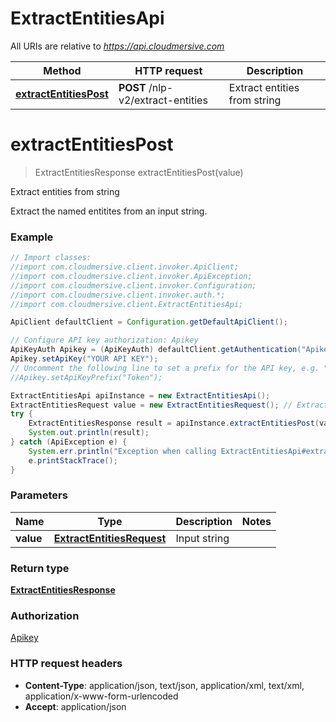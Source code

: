 # ExtractEntitiesApi

All URIs are relative to *https://api.cloudmersive.com*

Method | HTTP request | Description
------------- | ------------- | -------------
[**extractEntitiesPost**](ExtractEntitiesApi.md#extractEntitiesPost) | **POST** /nlp-v2/extract-entities | Extract entities from string


<a name="extractEntitiesPost"></a>
# **extractEntitiesPost**
> ExtractEntitiesResponse extractEntitiesPost(value)

Extract entities from string

Extract the named entitites from an input string.

### Example
```java
// Import classes:
//import com.cloudmersive.client.invoker.ApiClient;
//import com.cloudmersive.client.invoker.ApiException;
//import com.cloudmersive.client.invoker.Configuration;
//import com.cloudmersive.client.invoker.auth.*;
//import com.cloudmersive.client.ExtractEntitiesApi;

ApiClient defaultClient = Configuration.getDefaultApiClient();

// Configure API key authorization: Apikey
ApiKeyAuth Apikey = (ApiKeyAuth) defaultClient.getAuthentication("Apikey");
Apikey.setApiKey("YOUR API KEY");
// Uncomment the following line to set a prefix for the API key, e.g. "Token" (defaults to null)
//Apikey.setApiKeyPrefix("Token");

ExtractEntitiesApi apiInstance = new ExtractEntitiesApi();
ExtractEntitiesRequest value = new ExtractEntitiesRequest(); // ExtractEntitiesRequest | Input string
try {
    ExtractEntitiesResponse result = apiInstance.extractEntitiesPost(value);
    System.out.println(result);
} catch (ApiException e) {
    System.err.println("Exception when calling ExtractEntitiesApi#extractEntitiesPost");
    e.printStackTrace();
}
```

### Parameters

Name | Type | Description  | Notes
------------- | ------------- | ------------- | -------------
 **value** | [**ExtractEntitiesRequest**](ExtractEntitiesRequest.md)| Input string |

### Return type

[**ExtractEntitiesResponse**](ExtractEntitiesResponse.md)

### Authorization

[Apikey](../README.md#Apikey)

### HTTP request headers

 - **Content-Type**: application/json, text/json, application/xml, text/xml, application/x-www-form-urlencoded
 - **Accept**: application/json

